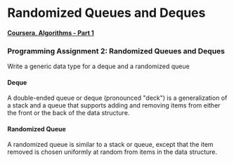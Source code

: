 Randomized Queues and Deques
===========

#### [Coursera, Algorithms - Part 1](https://class.coursera.org/algs4partI-010) ###

### Programming Assignment 2: Randomized Queues and Deques ###

Write a generic data type for a deque and a randomized queue

#### Deque ####

A double-ended queue or deque (pronounced "deck") is a generalization of a stack and a queue that supports adding and removing items from either the front or the back of the data structure.

#### Randomized Queue ####

A randomized queue is similar to a stack or queue, except that the item removed is chosen uniformly at random from items in the data structure.
